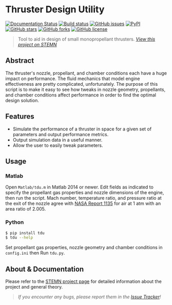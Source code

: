 # Thruster Design Utility
[![Documentation Status](https://readthedocs.org/projects/thrusterdesign/badge/?version=latest)](http://thrusterdesign.readthedocs.io/en/latest/?badge=latest)
[![Build status](https://travis-ci.org/runphilrun/TDU.svg?style=flat-square)](https://travis-ci.org/runphilrun/TDU)
[![GitHub issues](https://img.shields.io/github/issues/runphilrun/TDU.svg)](https://github.com/runphilrun/TDU/issues)
[![PyPI](https://img.shields.io/pypi/v/tdu.svg?style=flat-square)](https://pypi.python.org/pypi/tdu)
[![GitHub stars](https://img.shields.io/github/stars/runphilrun/TDU.svg)](https://github.com/runphilrun/TDU/stargazers)
[![GitHub forks](https://img.shields.io/github/forks/runphilrun/TDU.svg)](https://github.com/runphilrun/TDU/network)
[![GitHub license](https://img.shields.io/badge/license-Apache%202-blue.svg)](https://raw.githubusercontent.com/runphilrun/TDU/master/LICENSE.md)


> Tool to aid in design of small monopropellant thrusters. *[View this project on STEMN](http://stemn.com/projects/thruster-design-tool)*

## Abstract
The thruster's nozzle, propellant, and chamber conditions each have a huge impact on performance. The fluid mechanics that model engine effectiveness are pretty complicated, unfortunately. The purpose of this script is to make it easy to see how tweaks in nozzle geometry, propellants, and chamber conditions affect performance in order to find the optimal design solution.

## Features
* Simulate the performance of a thruster in space for a given set of parameters and output performance metrics.
* Output simulation data in a useful manner.
* Allow the user to easily tweak parameters.

## Usage
### Matlab
Open `Matlab/tdu.m` in Matlab 2014 or newer.
Edit fields as indicated to specify the propellant gas properties and nozzle dimensions of the engine, then run the script.
Mach number, temperature ratio, and pressure ratio at the exit of the nozzle agree with [NASA Report 1135](http://www.nasa.gov/sites/default/files/734673main_Equations-Tables-Charts-CompressibleFlow-Report-1135.pdf) for air at 1 atm with an area ratio of 2.005.

### Python

```bash
$ pip install tdu
$ tdu --help
```
Set propellant gas properties, nozzle geometry and chamber conditions in `config.ini` then Run `tdu.py`.

## About & Documentation
Please refer to the [STEMN project page](http://stemn.com/projects/thruster-design-tool) for detailed information about the project and general theory.

> *If you encounter any bugs, please report them in the [Issue Tracker](https://github.com/runphilrun/ThrusterDesign/issues)!*
